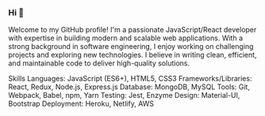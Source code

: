 ### Hi 👋


Welcome to my GitHub profile! I'm a passionate JavaScript/React developer with expertise in building modern and scalable web applications. With a strong background in software engineering, I enjoy working on challenging projects and exploring new technologies. I believe in writing clean, efficient, and maintainable code to deliver high-quality solutions.

Skills
Languages: JavaScript (ES6+), HTML5, CSS3
Frameworks/Libraries: React, Redux, Node.js, Express.js
Database: MongoDB, MySQL
Tools: Git, Webpack, Babel, npm, Yarn
Testing: Jest, Enzyme
Design: Material-UI, Bootstrap
Deployment: Heroku, Netlify, AWS
